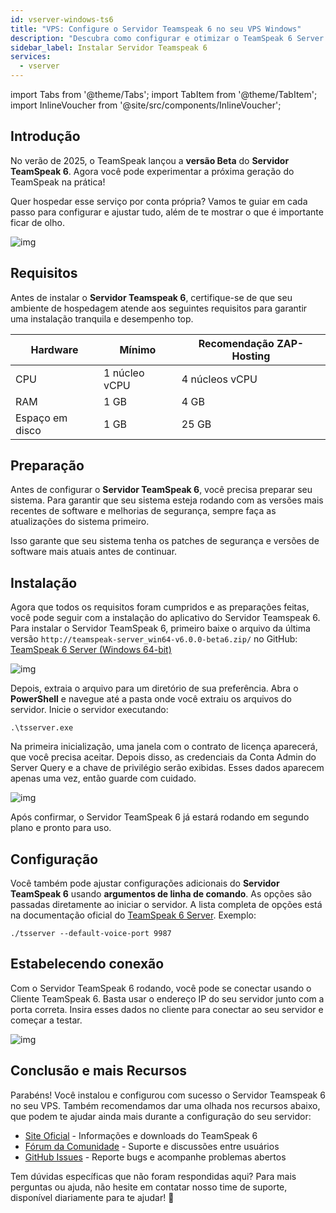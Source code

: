 ```yaml
---
id: vserver-windows-ts6
title: "VPS: Configure o Servidor Teamspeak 6 no seu VPS Windows"
description: "Descubra como configurar e otimizar o TeamSpeak 6 Server beta para um aluguel de servidores tranquilo e com alta performance → Saiba mais agora"
sidebar_label: Instalar Servidor Teamspeak 6
services:
  - vserver
---
```


import Tabs from '@theme/Tabs';
import TabItem from '@theme/TabItem';
import InlineVoucher from '@site/src/components/InlineVoucher';

## Introdução

No verão de 2025, o TeamSpeak lançou a **versão Beta** do **Servidor TeamSpeak 6**. Agora você pode experimentar a próxima geração do TeamSpeak na prática!

Quer hospedar esse serviço por conta própria? Vamos te guiar em cada passo para configurar e ajustar tudo, além de te mostrar o que é importante ficar de olho.

![img](https://screensaver01.zap-hosting.com/index.php/s/4J6HJjQdRddjGFK/preview)

<InlineVoucher />



## Requisitos

Antes de instalar o **Servidor Teamspeak 6**, certifique-se de que seu ambiente de hospedagem atende aos seguintes requisitos para garantir uma instalação tranquila e desempenho top.

| Hardware   | Mínimo      | Recomendação ZAP-Hosting |
| ---------- | ------------ | ------------------------ |
| CPU        | 1 núcleo vCPU | 4 núcleos vCPU           |
| RAM        | 1 GB         | 4 GB                     |
| Espaço em disco | 1 GB     | 25 GB                    |



## Preparação

Antes de configurar o **Servidor TeamSpeak 6**, você precisa preparar seu sistema. Para garantir que seu sistema esteja rodando com as versões mais recentes de software e melhorias de segurança, sempre faça as atualizações do sistema primeiro.

Isso garante que seu sistema tenha os patches de segurança e versões de software mais atuais antes de continuar.




## Instalação
Agora que todos os requisitos foram cumpridos e as preparações feitas, você pode seguir com a instalação do aplicativo do Servidor Teamspeak 6. Para instalar o Servidor TeamSpeak 6, primeiro baixe o arquivo da última versão `http://teamspeak-server_win64-v6.0.0-beta6.zip/` no GitHub: [TeamSpeak 6 Server (Windows 64-bit)](https://github.com/teamspeak/teamspeak6-server/releases/download/v6.0.0%2Fbeta6/teamspeak-server_win64-v6.0.0-beta6.zip)

![img](https://screensaver01.zap-hosting.com/index.php/s/Ywc6mMTJybbgtF5/preview)

Depois, extraia o arquivo para um diretório de sua preferência. Abra o **PowerShell** e navegue até a pasta onde você extraiu os arquivos do servidor. Inicie o servidor executando:

```
.\tsserver.exe
```

Na primeira inicialização, uma janela com o contrato de licença aparecerá, que você precisa aceitar. Depois disso, as credenciais da Conta Admin do Server Query e a chave de privilégio serão exibidas. Esses dados aparecem apenas uma vez, então guarde com cuidado.

![img](https://screensaver01.zap-hosting.com/index.php/s/rsmBkcJiAAinjE6/download)

Após confirmar, o Servidor TeamSpeak 6 já estará rodando em segundo plano e pronto para uso.

##### 

## Configuração

Você também pode ajustar configurações adicionais do **Servidor TeamSpeak 6** usando **argumentos de linha de comando**. As opções são passadas diretamente ao iniciar o servidor. A lista completa de opções está na documentação oficial do [TeamSpeak 6 Server](https://github.com/teamspeak/teamspeak6-server/blob/main/CONFIG.md). Exemplo:

```
./tsserver --default-voice-port 9987
```



## Estabelecendo conexão

Com o Servidor TeamSpeak 6 rodando, você pode se conectar usando o Cliente TeamSpeak 6. Basta usar o endereço IP do seu servidor junto com a porta correta. Insira esses dados no cliente para conectar ao seu servidor e começar a testar.

![img](https://screensaver01.zap-hosting.com/index.php/s/4J6HJjQdRddjGFK/preview)



## Conclusão e mais Recursos

Parabéns! Você instalou e configurou com sucesso o Servidor Teamspeak 6 no seu VPS. Também recomendamos dar uma olhada nos recursos abaixo, que podem te ajudar ainda mais durante a configuração do seu servidor:

- [Site Oficial](https://teamspeak.com/en/) - Informações e downloads do TeamSpeak 6
- [Fórum da Comunidade](https://community.teamspeak.com/) - Suporte e discussões entre usuários
- [GitHub Issues](https://github.com/teamspeak/teamspeak6-server/issues) - Reporte bugs e acompanhe problemas abertos

Tem dúvidas específicas que não foram respondidas aqui? Para mais perguntas ou ajuda, não hesite em contatar nosso time de suporte, disponível diariamente para te ajudar! 🙂